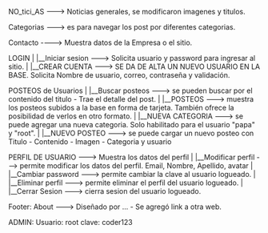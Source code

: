 NO_tici_AS ---> Noticias generales, se modificaron imagenes y titulos. 

Categorias ---> es para navegar los post por diferentes categorias. 

Contacto ----> Muestra datos de la Empresa o el sitio.

LOGIN
|
|__Iniciar sesion ---> Solicita usuario y password para ingresar al sitio.
|
|__CREAR CUENTA ---> SE DA DE ALTA UN NUEVO USUARIO EN LA BASE. Solicita Nombre de usuario, correo, contraseña y validación.

POSTEOS de Usuarios
|
|__Buscar posteos ---> se pueden buscar por el contenido del titulo - Trae el detalle del post.
|
|__POSTEOS ---> muestra los posteos subidos a la base en forma de tarjeta. También ofrece la posibilidad de verlos en otro formato.
|
|__NUEVA CATEGORIA ---> se puede agregar una nueva categoria. Solo habilitado para el usuario "papa" y "root".
|
|__NUEVO POSTEO ---> se puede cargar un nuevo posteo con Titulo - Contenido - Imagen - Categoria y usuario

PERFIL DE USUARIO ---> Muestra los datos del perfil
|
|__Modificar perfil ---> permite modificar los datos del perfil. Email, Nombre, Apellido, avatar
|
|__Cambiar password ---> permite cambiar la clave al usuario logueado.
|
|__Eliminar perfil ---> permite eliminar el perfil del usuario logueado.
|
|__Cerrar Sesion ---> cierra sesion del usuario logueado.


Footer:
About ---> Diseñado por ... - Se agregó link a otra web.

ADMIN:
Usuario: root
clave: coder123


